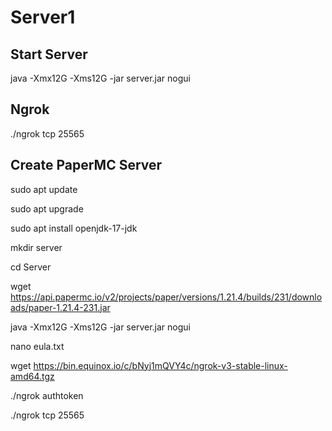 # Server1

## Start Server
java -Xmx12G -Xms12G -jar server.jar nogui

## Ngrok 
./ngrok tcp 25565

## Create PaperMC Server
sudo apt update

sudo apt upgrade

sudo apt install openjdk-17-jdk

mkdir server

cd Server

<!-- Change url -->
wget https://api.papermc.io/v2/projects/paper/versions/1.21.4/builds/231/downloads/paper-1.21.4-231.jar

java -Xmx12G -Xms12G -jar server.jar nogui

<!-- Accept eula -->
nano eula.txt

<!-- Ngrok port forwarding -->
wget https://bin.equinox.io/c/bNyj1mQVY4c/ngrok-v3-stable-linux-amd64.tgz

<!-- Add your token -->
./ngrok authtoken <yourtoken>

./ngrok tcp 25565
